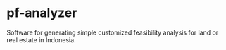 pf-analyzer
===========

Software for generating simple customized feasibility analysis for land or real estate in Indonesia.
